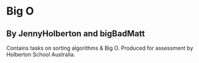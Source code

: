 <h1>Big O</h1>
<h2>By JennyHolberton and bigBadMatt</h2>

Contains tasks on sorting algorithms & Big O. Produced for assessment by Holberton School Australia.
